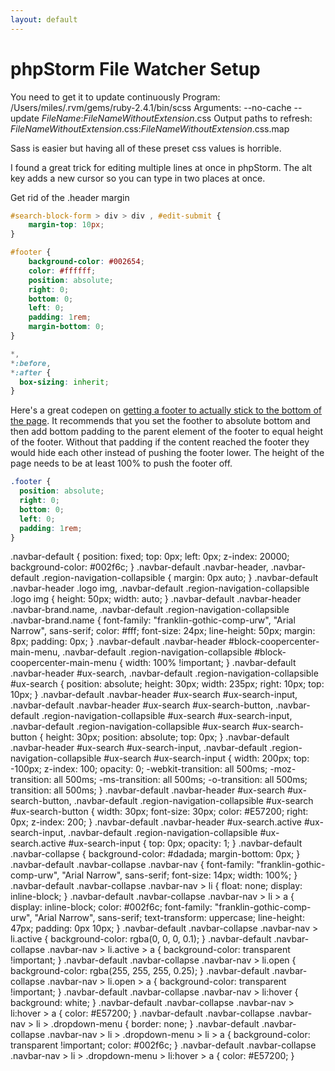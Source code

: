 ```yaml
---
layout: default
---
```


# phpStorm File Watcher Setup
You need to get it to update continuously
Program: /Users/miles/.rvm/gems/ruby-2.4.1/bin/scss
Arguments: --no-cache --update $FileName$:$FileNameWithoutExtension$.css
Output paths to refresh: $FileNameWithoutExtension$.css:$FileNameWithoutExtension$.css.map

Sass is easier but having all of these preset css values is horrible.

I found a great trick for editing multiple lines at once in phpStorm.
The alt key adds a new cursor so you can type in two places at once.

Get rid of the .header margin
```css
#search-block-form > div > div , #edit-submit {
    margin-top: 10px;
}

#footer {
    background-color: #002654;
    color: #ffffff;
    position: absolute;
    right: 0;
    bottom: 0;
    left: 0;
    padding: 1rem;
    margin-bottom: 0;
}

*,
*:before,
*:after {
  box-sizing: inherit;
}

```



Here's a great codepen on [getting a footer to actually stick to the bottom of the page](https://codepen.io/cbracco/pen/zekgx). It recommends that you set the foother to absolute bottom and then add bottom padding to the parent element of the footer to equal height of the footer. Without that padding if the content reached the footer they would hide each other instead of pushing the footer lower. The height of the page needs to be at least 100% to push the footer off.

```css
.footer {
  position: absolute;
  right: 0;
  bottom: 0;
  left: 0;
  padding: 1rem;
}


```




.navbar-default {
  position: fixed;
  top: 0px;
  left: 0px;
  z-index: 20000;
  background-color: #002f6c; }
  .navbar-default .navbar-header, .navbar-default .region-navigation-collapsible {
    margin: 0px auto; }
    .navbar-default .navbar-header .logo img, .navbar-default .region-navigation-collapsible .logo img {
      height: 50px;
      width: auto; }
    .navbar-default .navbar-header .navbar-brand.name, .navbar-default .region-navigation-collapsible .navbar-brand.name {
      font-family: "franklin-gothic-comp-urw", "Arial Narrow", sans-serif;
      color: #fff;
      font-size: 24px;
      line-height: 50px;
      margin: 8px;
      padding: 0px; }
    .navbar-default .navbar-header #block-coopercenter-main-menu, .navbar-default .region-navigation-collapsible #block-coopercenter-main-menu {
      width: 100% !important; }
    .navbar-default .navbar-header #ux-search, .navbar-default .region-navigation-collapsible #ux-search {
      position: absolute;
      height: 30px;
      width: 235px;
      right: 10px;
      top: 10px; }
      .navbar-default .navbar-header #ux-search #ux-search-input, .navbar-default .navbar-header #ux-search #ux-search-button, .navbar-default .region-navigation-collapsible #ux-search #ux-search-input, .navbar-default .region-navigation-collapsible #ux-search #ux-search-button {
        height: 30px;
        position: absolute;
        top: 0px; }
      .navbar-default .navbar-header #ux-search #ux-search-input, .navbar-default .region-navigation-collapsible #ux-search #ux-search-input {
        width: 200px;
        top: -100px;
        z-index: 100;
        opacity: 0;
        -webkit-transition: all 500ms;
        -moz-transition: all 500ms;
        -ms-transition: all 500ms;
        -o-transition: all 500ms;
        transition: all 500ms; }
      .navbar-default .navbar-header #ux-search #ux-search-button, .navbar-default .region-navigation-collapsible #ux-search #ux-search-button {
        width: 30px;
        font-size: 30px;
        color: #E57200;
        right: 0px;
        z-index: 200; }
      .navbar-default .navbar-header #ux-search.active #ux-search-input, .navbar-default .region-navigation-collapsible #ux-search.active #ux-search-input {
        top: 0px;
        opacity: 1; }
  .navbar-default .navbar-collapse {
    background-color: #dadada;
    margin-bottom: 0px; }
    .navbar-default .navbar-collapse .navbar-nav {
      font-family: "franklin-gothic-comp-urw", "Arial Narrow", sans-serif;
      font-size: 14px;
      width: 100%; }
      .navbar-default .navbar-collapse .navbar-nav > li {
        float: none;
        display: inline-block; }
        .navbar-default .navbar-collapse .navbar-nav > li > a {
          display: inline-block;
          color: #002f6c;
          font-family: "franklin-gothic-comp-urw", "Arial Narrow", sans-serif;
          text-transform: uppercase;
          line-height: 47px;
          padding: 0px 10px; }
        .navbar-default .navbar-collapse .navbar-nav > li.active {
          background-color: rgba(0, 0, 0, 0.1); }
          .navbar-default .navbar-collapse .navbar-nav > li.active > a {
            background-color: transparent !important; }
        .navbar-default .navbar-collapse .navbar-nav > li.open {
          background-color: rgba(255, 255, 255, 0.25); }
          .navbar-default .navbar-collapse .navbar-nav > li.open > a {
            background-color: transparent !important; }
        .navbar-default .navbar-collapse .navbar-nav > li:hover {
          background: white; }
          .navbar-default .navbar-collapse .navbar-nav > li:hover > a {
            color: #E57200; }
        .navbar-default .navbar-collapse .navbar-nav > li > .dropdown-menu {
          border: none; }
          .navbar-default .navbar-collapse .navbar-nav > li > .dropdown-menu > li > a {
            background-color: transparent !important;
            color: #002f6c; }
          .navbar-default .navbar-collapse .navbar-nav > li > .dropdown-menu > li:hover > a {
            color: #E57200; }
